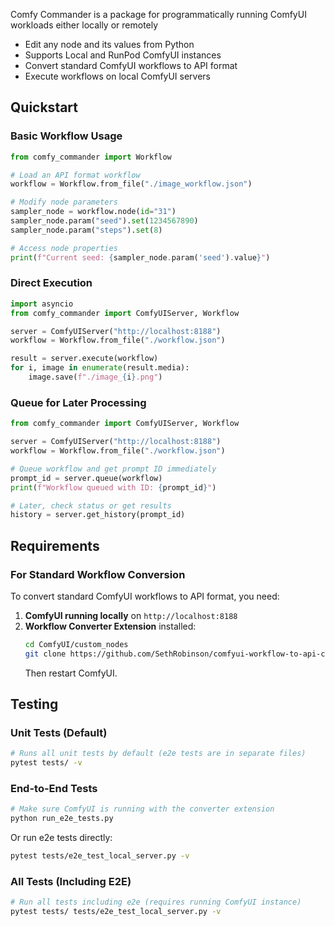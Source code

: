 Comfy Commander is a package for programmatically running ComfyUI workloads either locally or remotely
 - Edit any node and its values from Python
 - Supports Local and RunPod ComfyUI instances
 - Convert standard ComfyUI workflows to API format
 - Execute workflows on local ComfyUI servers

## Quickstart

### Basic Workflow Usage
```python
from comfy_commander import Workflow

# Load an API format workflow
workflow = Workflow.from_file("./image_workflow.json")

# Modify node parameters
sampler_node = workflow.node(id="31")
sampler_node.param("seed").set(1234567890)
sampler_node.param("steps").set(8)

# Access node properties
print(f"Current seed: {sampler_node.param('seed').value}")
```

### Direct Execution
```python
import asyncio
from comfy_commander import ComfyUIServer, Workflow

server = ComfyUIServer("http://localhost:8188")
workflow = Workflow.from_file("./workflow.json")

result = server.execute(workflow)
for i, image in enumerate(result.media):
    image.save(f"./image_{i}.png")

```

### Queue for Later Processing
```python
from comfy_commander import ComfyUIServer, Workflow

server = ComfyUIServer("http://localhost:8188")
workflow = Workflow.from_file("./workflow.json")

# Queue workflow and get prompt ID immediately
prompt_id = server.queue(workflow)
print(f"Workflow queued with ID: {prompt_id}")

# Later, check status or get results
history = server.get_history(prompt_id)
```

## Requirements

### For Standard Workflow Conversion
To convert standard ComfyUI workflows to API format, you need:

1. **ComfyUI running locally** on `http://localhost:8188`
2. **Workflow Converter Extension** installed:
   ```bash
   cd ComfyUI/custom_nodes
   git clone https://github.com/SethRobinson/comfyui-workflow-to-api-converter-endpoint
   ```
   Then restart ComfyUI.

## Testing

### Unit Tests (Default)
```bash
# Runs all unit tests by default (e2e tests are in separate files)
pytest tests/ -v
```

### End-to-End Tests
```bash
# Make sure ComfyUI is running with the converter extension
python run_e2e_tests.py
```

Or run e2e tests directly:
```bash
pytest tests/e2e_test_local_server.py -v
```

### All Tests (Including E2E)
```bash
# Run all tests including e2e (requires running ComfyUI instance)
pytest tests/ tests/e2e_test_local_server.py -v
```